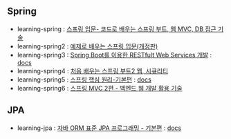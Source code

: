 ## Spring
* learning-spring : [스프링 입문- 코드로 배우는 스프링 부트, 웹 MVC, DB 접근 기술](https://www.inflearn.com/course/%EC%8A%A4%ED%94%84%EB%A7%81-%EC%9E%85%EB%AC%B8-%EC%8A%A4%ED%94%84%EB%A7%81%EB%B6%80%ED%8A%B8)
* learning-spring2 : [예제로 배우는 스프링 입문(개정판)](https://www.inflearn.com/course/spring_revised_edition)
* learning-spring3 : [Spring Boot를 이용한 RESTfult Web Services 개발](https://www.inflearn.com/course/spring-boot-restful-web-services) : [docs](https://github.com/twoosky/spring-study/tree/main/learning-spring3)
* learning-spring4 : [처음 배우는 스프링 부트2 웹, 시큐리티](https://github.com/kwj1270/TIL_FIRST_SPRINGBOOT2)
* learning-spring5 : [스프링 핵심 원리-기본편](https://www.inflearn.com/course/%EC%8A%A4%ED%94%84%EB%A7%81-%ED%95%B5%EC%8B%AC-%EC%9B%90%EB%A6%AC-%EA%B8%B0%EB%B3%B8%ED%8E%B8/dashboard) : [docs](https://github.com/twoosky/spring-study/tree/main/learning-spring5)
* learning-spring6 : [스프링 MVC 2편 - 백엔드 웹 개발 활용 기술](https://www.inflearn.com/course/%EC%8A%A4%ED%94%84%EB%A7%81-mvc-2/dashboard)

## JPA
* learning-jpa : [자바 ORM 표준 JPA 프로그래밍 - 기본편](https://www.inflearn.com/course/ORM-JPA-Basic/dashboard) : [docs](https://github.com/twoosky/TIL/tree/main/JPA)
